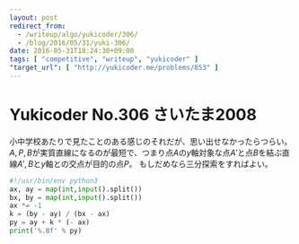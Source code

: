 ```yaml
---
layout: post
redirect_from:
  - /writeup/algo/yukicoder/306/
  - /blog/2016/05/31/yuki-306/
date: 2016-05-31T18:24:30+09:00
tags: [ "competitive", "writeup", "yukicoder" ]
"target_url": [ "http://yukicoder.me/problems/853" ]
---
```


# Yukicoder No.306 さいたま2008

小中学校あたりで見たことのある感じのそれだが、思い出せなかったらつらい。
$A,P,B$が実質直線になるのが最短で、つまり点$A$の$y$軸対象な点$A'$と点$B$を結ぶ直線$A',B$と$y$軸との交点が目的の点$P$。
もしだめなら三分探索をすればよい。

``` python
#!/usr/bin/env python3
ax, ay = map(int,input().split())
bx, by = map(int,input().split())
ax *= -1
k = (by - ay) / (bx - ax)
py = ay + k * (- ax)
print('%.8f' % py)
```
